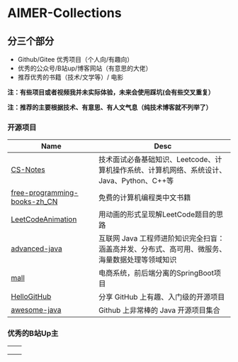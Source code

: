 # AIMER-Collections

## 分三个部分

- Github/Gitee 优秀项目（个人向/有趣向）
- 优秀的公众号/B站up/博客网站（有意思的大佬）
- 推荐优秀的书籍（技术/文学等）/ 电影

**注：有些项目或者视频我并未实际体验，未来会使用踩坑(会有些交叉重复）**

**注：推荐的主要根据技术、有意思、有人文气息（纯技术博客就不列举了）**

###  开源项目

| Name                                                         | Desc                                                         |
| ------------------------------------------------------------ | ------------------------------------------------------------ |
| [CS-Notes](https://github.com/CyC2018/CS-Notes)              | 技术面试必备基础知识、Leetcode、计算机操作系统、计算机网络、系统设计、Java、Python、C++等 |
| [free-programming-books-zh_CN](https://github.com/justjavac/free-programming-books-zh_CN) | 免费的计算机编程类中文书籍                                   |
| [LeetCodeAnimation](https://github.com/MisterBooo/LeetCodeAnimation) | 用动画的形式呈现解LeetCode题目的思路                         |
| [advanced-java](https://github.com/doocs/advanced-java)      | 互联网 Java 工程师进阶知识完全扫盲：涵盖高并发、分布式、高可用、微服务、海量数据处理等领域知识 |
| [mall](https://github.com/macrozheng/mall)                   | 电商系统，前后端分离的SpringBoot项目                         |
| [HelloGitHub](https://github.com/521xueweihan/HelloGitHub)   | 分享 GitHub 上有趣、入门级的开源项目                         |
| [awesome-java](https://github.com/Snailclimb/awesome-java)   | Github 上非常棒的 Java 开源项目集合                          |

### 优秀的B站Up主

|      |      |
| ---- | ---- |
|      |      |
|      |      |
|      |      |

